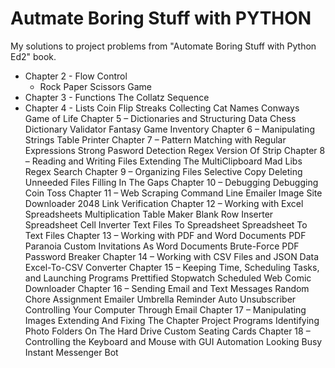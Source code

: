 # Autmate Boring Stuff with PYTHON
 My solutions to project problems from "Automate Boring Stuff with Python Ed2" book.
  
- Chapter 2 - Flow Control
  - Rock Paper Scissors Game
- Chapter 3 - Functions
The Collatz Sequence
- Chapter 4 - Lists
Coin Flip Streaks
Collecting Cat Names
Conways Game of Life
  Chapter 5 – Dictionaries and Structuring Data
  Chess Dictionary Validator
  Fantasy Game Inventory
  Chapter 6 – Manipulating Strings
  Table Printer
  Chapter 7 – Pattern Matching with Regular Expressions
  Strong Pasword Detection
  Regex Version Of Strip
  Chapter 8 – Reading and Writing Files
  Extending The MultiClipboard
  Mad Libs
  Regex Search
  Chapter 9 – Organizing Files
  Selective Copy
  Deleting Unneeded Files
  Filling In The Gaps
  Chapter 10 – Debugging
  Debugging Coin Toss
  Chapter 11 – Web Scraping
  Command Line Emailer
  Image Site Downloader
  2048
  Link Verification
  Chapter 12 – Working with Excel Spreadsheets
  Multiplication Table Maker
  Blank Row Inserter
  Spreadsheet Cell Inverter
  Text Files To Spreadsheet
  Spreadsheet To Text Files
  Chapter 13 – Working with PDF and Word Documents
  PDF Paranoia
  Custom Invitations As Word Documents
  Brute-Force PDF Password Breaker
  Chapter 14 – Working with CSV Files and JSON Data
  Excel-To-CSV Converter
  Chapter 15 – Keeping Time, Scheduling Tasks, and Launching Programs
  Prettified Stopwatch
  Scheduled Web Comic Downloader
  Chapter 16 – Sending Email and Text Messages
  Random Chore Assignment Emailer
  Umbrella Reminder
  Auto Unsubscriber
  Controlling Your Computer Through Email
  Chapter 17 – Manipulating Images
  Extending And Fixing The Chapter Project Programs
  Identifying Photo Folders On The Hard Drive
  Custom Seating Cards
  Chapter 18 – Controlling the Keyboard and Mouse with GUI Automation
  Looking Busy
  Instant Messenger Bot
